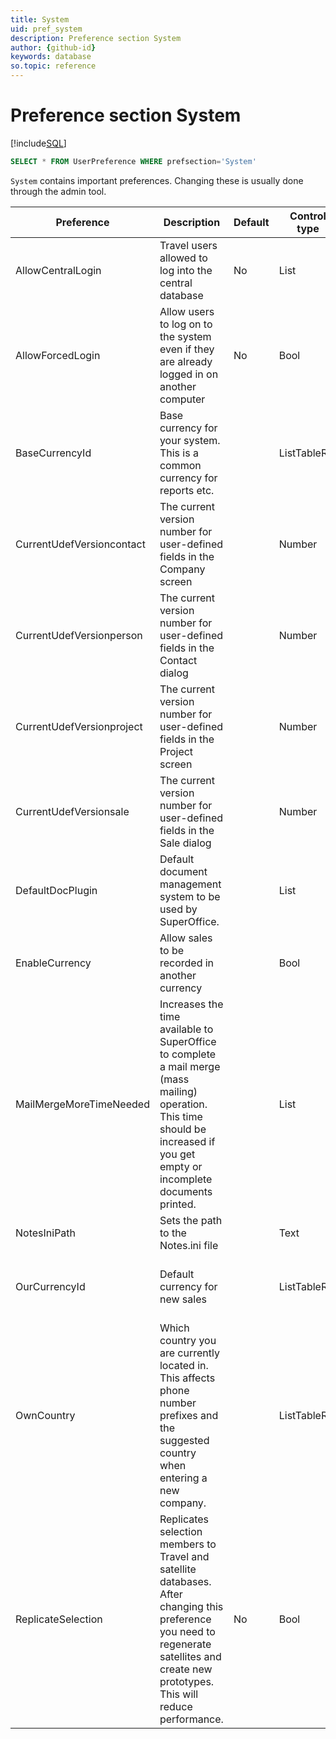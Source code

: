 ```yaml
---
title: System
uid: pref_system
description: Preference section System
author: {github-id}
keywords: database
so.topic: reference
---
```


# Preference section System

[!include[SQL](./includes/to-view-pref.md)]

```SQL
SELECT * FROM UserPreference WHERE prefsection='System'
```

`System` contains important preferences. Changing these is usually done through the admin tool.

| Preference | Description | Default | Control type | Access |
|---|---|---|---|---|
| AllowCentralLogin | Travel users allowed to log into the central database | No | List | Admin, Admin users, Wizard |
| AllowForcedLogin | Allow users to log on to the system even if they are already logged in on another computer | No | Bool | Admin, Admin users, Wizard |
| BaseCurrencyId | Base currency for your system. This is a common currency for reports etc. | | ListTableRef | Admin, Admin users, Wizard |
| CurrentUdefVersioncontact | The current version number for user-defined fields in the Company screen | | Number | Wizard |
| CurrentUdefVersionperson | The current version number for user-defined fields in the Contact dialog | | Number | Wizard |
| CurrentUdefVersionproject | The current version number for user-defined fields in the Project screen | | Number | Wizard |
| CurrentUdefVersionsale | The current version number for user-defined fields in the Sale dialog | | Number | Wizard |
| DefaultDocPlugin | Default document management system to be used by SuperOffice. | | List | Admin, Crm, Admin users, Wizard |
| EnableCurrency | Allow sales to be recorded in another currency | | Bool | Admin, Crm, Admin users, Wizard |
| MailMergeMoreTimeNeeded | Increases the time available to SuperOffice to complete a mail merge (mass mailing) operation. This time should be increased if you get empty or incomplete documents printed. | | List | Admin, Crm, Admin users, Wizard |
| NotesIniPath | Sets the path to the Notes.ini file | | Text | Wizard |
| OurCurrencyId | Default currency for new sales | | ListTableRef | Admin, Crm, Admin users, Wizard |
| OwnCountry | Which country you are currently located in. This affects phone number prefixes and the suggested country when entering a new company. | | ListTableRef | Admin, Crm, Admin users, Wizard |
| ReplicateSelection | Replicates selection members to Travel and satellite databases. After changing this preference you need to regenerate satellites and create new prototypes. This will reduce performance. | No | Bool | Admin, Admin users, Wizard |
